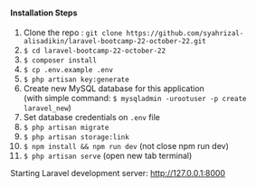 #### Installation Steps

1. Clone the repo : `git clone https://github.com/syahrizal-alisadikin/laravel-bootcamp-22-october-22.git`
2. `$ cd laravel-bootcamp-22-october-22`
3. `$ composer install`
4. `$ cp .env.example .env`
5. `$ php artisan key:generate`
6. Create new MySQL database for this application  
(with simple command: `$ mysqladmin -urootuser -p create laravel_new`)
7. Set database credentials on `.env` file
8. `$ php artisan migrate`
9. `$ php artisan storage:link`
10. `$ npm install && npm run dev` (not close npm run dev)
11. `$ php artisan serve` (open new tab terminal)


Starting Laravel development server: http://127.0.0.1:8000
